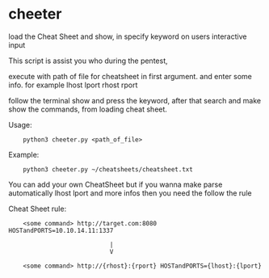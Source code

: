 # cheeter
load the Cheat Sheet and show, in specify keyword on users interactive input

This script is assist you who during the pentest,

execute with path of file for cheatsheet in first argument.
and enter some info. for example lhost lport rhost rport

follow the terminal show and press the keyword,
after that search and make show the commands, from loading cheat sheet.


Usage:

        python3 cheeter.py <path_of_file>
        
Example:
        
        python3 cheeter.py ~/cheatsheets/cheatsheet.txt
        
        
You can add your own CheatSheet but if you wanna make parse automatically lhost lport and more infos
then you need the follow the rule

Cheat Sheet rule:
        
        <some command> http://target.com:8080 HOSTandPORTS=10.10.14.11:1337
        
                                |
                                V
        
        <some command> http://{rhost}:{rport} HOSTandPORTS={lhost}:{lport}
